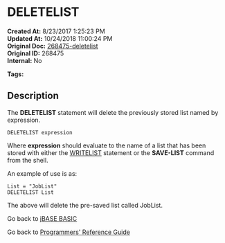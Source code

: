 # DELETELIST

**Created At:** 8/23/2017 1:25:23 PM  
**Updated At:** 10/24/2018 11:00:24 PM  
**Original Doc:** [268475-deletelist](https://docs.jbase.com/36868-jbase-basic/268475-deletelist)  
**Original ID:** 268475  
**Internal:** No  

**Tags:**
<badge text='lists' vertical='middle' />

## Description

The **DELETELIST** statement will delete the previously stored list named by expression.

```
DELETELIST expression
```

Where **expression** should evaluate to the name of a list that has been stored with either the [WRITELIST](./../writelist) statement or the **SAVE-LIST** command from the shell.

An example of use is as:

```
List = "JobList"
DELETELIST List
```

The above will delete the pre-saved list called JobList.

Go back to [jBASE BASIC](./../README.md)

Go back to [Programmers' Reference Guide](./../../reference-guides/jbc/README.md)
